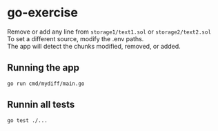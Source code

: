 # go-exercise
Remove or add any line from `storage1/text1.sol` or `storage2/text2.sol`  
To set a different source, modify the .env paths.  
The app will detect the chunks modified, removed, or added.  
## Running the app
```
go run cmd/mydiff/main.go
```
## Runnin all tests 
```
go test ./...
```
